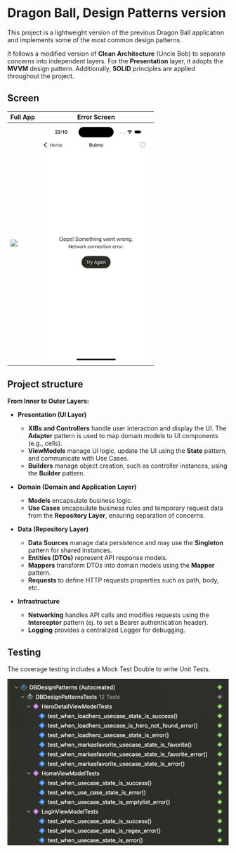 # Dragon Ball, Design Patterns version

This project is a lightweight version of the previous Dragon Ball application and implements some of the most common design patterns.

It follows a modified version of **Clean Architecture** (Uncle Bob) to separate concerns into independent layers. For the **Presentation** layer, it adopts the **MVVM** design pattern. Additionally, **SOLID** principles are applied throughout the project.

## Screen
| Full App | Error Screen |
|--------|--------|
| <img src="Images/full_app.gif" width="250"/>  | <img src="Images/error_screen.png" width="250"/> |

## Project structure
**From Inner to Outer Layers:**  

- **Presentation (UI Layer)**  
	- **XIBs and Controllers** handle user interaction and display the UI. The **Adapter** pattern is used to map domain models to UI components (e.g., cells).  
	- **ViewModels** manage UI logic, update the UI using the **State** pattern, and communicate with Use Cases.  
	- **Builders** manage object creation, such as controller instances, using the **Builder** pattern.  

- **Domain (Domain and Application Layer)**  
	- **Models** encapsulate business logic.  
	- **Use Cases** encapsulate business rules and temporary request data from the **Repository Layer**, ensuring separation of concerns.  

- **Data (Repository Layer)**  
	- **Data Sources** manage data persistence and may use the **Singleton** pattern for shared instances.  
	- **Entities (DTOs)** represent API response models.  
	- **Mappers** transform DTOs into domain models using the **Mapper** pattern.  
	- **Requests** to define HTTP requests properties such as path, body, etc.
- **Infrastructure**  
	- **Networking** handles API calls and modifies requests using the **Interceptor** pattern (ej. to set a Bearer authentication header).  
	- **Logging** provides a centralized Logger for debugging.

## Testing

The coverage testing includes a Mock Test Double to write Unit Tests.

<img src="Images/coverage.png" width="600"/>